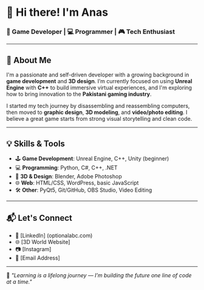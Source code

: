# 👋 Hi there! I'm Anas  
### 🧠 Game Developer | 💻 Programmer | 🎮 Tech Enthusiast 

---

## 🚀 About Me

I'm a passionate and self-driven developer with a growing background in **game development** and **3D design**. I’m currently focused on using **Unreal Engine** with **C++** to build immersive virtual experiences, and I'm exploring how to bring innovation to the **Pakistani gaming industry**.

I started my tech journey by disassembling and reassembling computers, then moved to **graphic design**, **3D modeling**, and **video/photo editing**. I believe a great game starts from strong visual storytelling and clean code.

---

## 💡 Skills & Tools

- 🕹 **Game Development**: Unreal Engine, C++, Unity (beginner)
- 💻 **Programming**: Python, C#, C++, .NET
- 🎨 **3D & Design**: Blender, Adobe Photoshop
- 🌐 **Web**: HTML/CSS, WordPress, basic JavaScript
- 🛠 **Other**: PyQt5, Git/GitHub, OBS Studio, Video Editing

---



## 📬 Let's Connect

- 🔗 [LinkedIn] (optionalabc.com)
- 🌐 [3D World Website] 
- 📷 [Instagram] 
- 📧 [Email Address] 

---

🧠 _"Learning is a lifelong journey — I’m building the future one line of code at a time."_  
